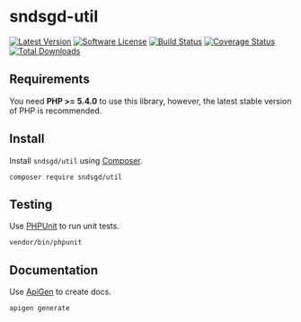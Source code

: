 # sndsgd-util

[![Latest Version](https://img.shields.io/github/release/sndsgd/sndsgd-util.svg?style=flat-square)](https://github.com/sndsgd/sndsgd-util/releases)
[![Software License](https://img.shields.io/badge/license-MIT-brightgreen.svg?style=flat-square)](https://github.com/sndsgd/sndsgd-util/LICENSE)
[![Build Status](https://img.shields.io/travis/sndsgd/sndsgd-util/master.svg?style=flat-square)](https://travis-ci.org/sndsgd/sndsgd-util)
[![Coverage Status](https://img.shields.io/coveralls/sndsgd/sndsgd-util.svg?style=flat-square)](https://coveralls.io/r/sndsgd/sndsgd-util?branch=master)
[![Total Downloads](https://img.shields.io/packagist/dt/sndsgd/util.svg?style=flat-square)](https://packagist.org/packages/sndsgd/util)

## Requirements

You need **PHP >= 5.4.0** to use this library, however, the latest stable version of PHP is recommended.


## Install

Install `sndsgd/util` using [Composer](https://getcomposer.org/).

```
composer require sndsgd/util
```

## Testing

Use [PHPUnit](https://phpunit.de/) to run unit tests.

```
vendor/bin/phpunit
```


## Documentation

Use [ApiGen](http://apigen.org/) to create docs.

```
apigen generate
```
